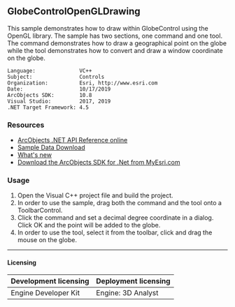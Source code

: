 ## GlobeControlOpenGLDrawing

  <div xmlns="http://www.w3.org/1999/xhtml">This sample demonstrates how to draw within GlobeControl using the OpenGL library. The sample has two sections, one command and one tool. The command demonstrates how to draw a geographical point on the globe while the tool demonstrates how to convert and draw a window coordinate on the globe. </div>  


<!-- TODO: Fill this section below with metadata about this sample-->
```
Language:              VC++
Subject:               Controls
Organization:          Esri, http://www.esri.com
Date:                  10/17/2019
ArcObjects SDK:        10.8
Visual Studio:         2017, 2019
.NET Target Framework: 4.5
```

### Resources

* [ArcObjects .NET API Reference online](http://desktop.arcgis.com/en/arcobjects/latest/net/webframe.htm)  
* [Sample Data Download](../../releases)  
* [What's new](http://desktop.arcgis.com/en/arcobjects/latest/net/webframe.htm#91cabc68-2271-400a-8ff9-c7fb25108546.htm)  
* [Download the ArcObjects SDK for .Net from MyEsri.com](https://my.esri.com/)  

### Usage
1. Open the Visual C++ project file and build the project.  
1. In order to use the sample, drag both the command and the tool onto a ToolbarControl.  
1. Click the command and set a decimal degree coordinate in a dialog. Click OK and the point will be added to the globe.  
1. In order to use the tool, select it from the toolbar, click and drag the mouse on the globe.  









---------------------------------

#### Licensing  
| Development licensing | Deployment licensing | 
| ------------- | ------------- | 
| Engine Developer Kit | Engine: 3D Analyst |  


